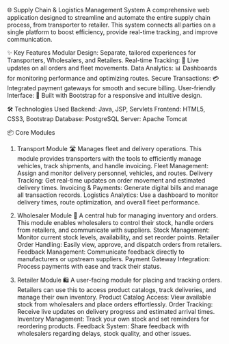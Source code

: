 🌐 Supply Chain & Logistics Management System
A comprehensive web application designed to streamline and automate the entire supply chain process, from transporter to retailer. This system connects all parties on a single platform to boost efficiency, provide real-time tracking, and improve communication.

✨ Key Features
Modular Design: Separate, tailored experiences for Transporters, Wholesalers, and Retailers.
Real-time Tracking: 🚚 Live updates on all orders and fleet movements.
Data Analytics: 📊 Dashboards for monitoring performance and optimizing routes.
Secure Transactions: 💳 Integrated payment gateways for smooth and secure billing.
User-friendly Interface: 📱 Built with Bootstrap for a responsive and intuitive design.

🛠️ Technologies Used
Backend: Java, JSP, Servlets
Frontend: HTML5, CSS3, Bootstrap
Database: PostgreSQL
Server: Apache Tomcat

📦 Core Modules
1. Transport Module 🛣️
Manages fleet and delivery operations. This module provides transporters with the tools to efficiently manage vehicles, track shipments, and handle invoicing.
Fleet Management: Assign and monitor delivery personnel, vehicles, and routes.
Delivery Tracking: Get real-time updates on order movement and estimated delivery times.
Invoicing & Payments: Generate digital bills and manage all transaction records.
Logistics Analytics: Use a dashboard to monitor delivery times, route optimization, and overall fleet performance.

2. Wholesaler Module 🛒
A central hub for managing inventory and orders. This module enables wholesalers to control their stock, handle orders from retailers, and communicate with suppliers.
Stock Management: Monitor current stock levels, availability, and set reorder points.
Retailer Order Handling: Easily view, approve, and dispatch orders from retailers.
Feedback Management: Communicate feedback directly to manufacturers or upstream suppliers.
Payment Gateway Integration: Process payments with ease and track their status.

3. Retailer Module 🛍️
A user-facing module for placing and tracking orders. Retailers can use this to access product catalogs, track deliveries, and manage their own inventory.
Product Catalog Access: View available stock from wholesalers and place orders effortlessly.
Order Tracking: Receive live updates on delivery progress and estimated arrival times.
Inventory Management: Track your own stock and set reminders for reordering products.
Feedback System: Share feedback with wholesalers regarding delays, stock quality, and other issues.

